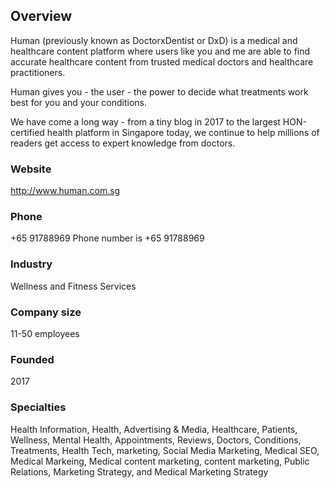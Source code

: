 ## Overview

Human (previously known as DoctorxDentist or DxD) is a medical and healthcare content platform where users like you and me are able to find accurate healthcare content from trusted medical doctors and healthcare practitioners.

Human gives you - the user - the power to decide what treatments work best for you and your conditions.

We have come a long way - from a tiny blog in 2017 to the largest HON-certified health platform in Singapore today, we continue to help millions of readers get access to expert knowledge from doctors.

### Website

http://www.human.com.sg

### Phone

+65 91788969 Phone number is +65 91788969

### Industry

Wellness and Fitness Services

### Company size

11-50 employees

### Founded

2017

### Specialties

Health Information, Health, Advertising & Media, Healthcare, Patients, Wellness, Mental Health, Appointments, Reviews, Doctors, Conditions, Treatments, Health Tech, marketing, Social Media Marketing, Medical SEO, Medical Markeing, Medical content marketing, content marketing, Public Relations, Marketing Strategy, and Medical Marketing Strategy
